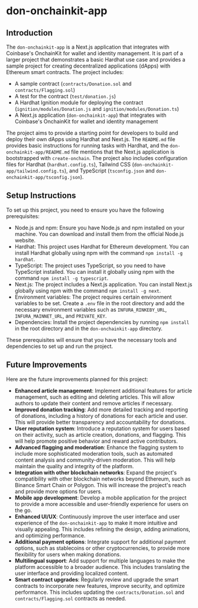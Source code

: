 # don-onchainkit-app

## Introduction

The `don-onchainkit-app` is a Next.js application that integrates with Coinbase's OnchainKit for wallet and identity management. It is part of a larger project that demonstrates a basic Hardhat use case and provides a sample project for creating decentralized applications (dApps) with Ethereum smart contracts. The project includes:

* A sample contract (`contracts/Donation.sol` and `contracts/Flagging.sol`)
* A test for the contract (`test/donation.js`)
* A Hardhat Ignition module for deploying the contract (`ignition/modules/Donation.js` and `ignition/modules/Donation.ts`)
* A Next.js application (`don-onchainkit-app`) that integrates with Coinbase's OnchainKit for wallet and identity management

The project aims to provide a starting point for developers to build and deploy their own dApps using Hardhat and Next.js. The `README.md` file provides basic instructions for running tasks with Hardhat, and the `don-onchainkit-app/README.md` file mentions that the Next.js application is bootstrapped with `create-onchain`. The project also includes configuration files for Hardhat (`hardhat.config.ts`), Tailwind CSS (`don-onchainkit-app/tailwind.config.ts`), and TypeScript (`tsconfig.json` and `don-onchainkit-app/tsconfig.json`).

## Setup Instructions

To set up this project, you need to ensure you have the following prerequisites:

* Node.js and npm: Ensure you have Node.js and npm installed on your machine. You can download and install them from the official Node.js website.
* Hardhat: This project uses Hardhat for Ethereum development. You can install Hardhat globally using npm with the command `npm install -g hardhat`.
* TypeScript: The project uses TypeScript, so you need to have TypeScript installed. You can install it globally using npm with the command `npm install -g typescript`.
* Next.js: The project includes a Next.js application. You can install Next.js globally using npm with the command `npm install -g next`.
* Environment variables: The project requires certain environment variables to be set. Create a `.env` file in the root directory and add the necessary environment variables such as `INFURA_RINKEBY_URL`, `INFURA_MAINNET_URL`, and `PRIVATE_KEY`.
* Dependencies: Install the project dependencies by running `npm install` in the root directory and in the `don-onchainkit-app` directory.

These prerequisites will ensure that you have the necessary tools and dependencies to set up and run the project.

## Future Improvements

Here are the future improvements planned for this project:

* **Enhanced article management**: Implement additional features for article management, such as editing and deleting articles. This will allow authors to update their content and remove articles if necessary.
* **Improved donation tracking**: Add more detailed tracking and reporting of donations, including a history of donations for each article and user. This will provide better transparency and accountability for donations.
* **User reputation system**: Introduce a reputation system for users based on their activity, such as article creation, donations, and flagging. This will help promote positive behavior and reward active contributors.
* **Advanced flagging and moderation**: Enhance the flagging system to include more sophisticated moderation tools, such as automated content analysis and community-driven moderation. This will help maintain the quality and integrity of the platform.
* **Integration with other blockchain networks**: Expand the project's compatibility with other blockchain networks beyond Ethereum, such as Binance Smart Chain or Polygon. This will increase the project's reach and provide more options for users.
* **Mobile app development**: Develop a mobile application for the project to provide a more accessible and user-friendly experience for users on the go.
* **Enhanced UI/UX**: Continuously improve the user interface and user experience of the `don-onchainkit-app` to make it more intuitive and visually appealing. This includes refining the design, adding animations, and optimizing performance.
* **Additional payment options**: Integrate support for additional payment options, such as stablecoins or other cryptocurrencies, to provide more flexibility for users when making donations.
* **Multilingual support**: Add support for multiple languages to make the platform accessible to a broader audience. This includes translating the user interface and providing localized content.
* **Smart contract upgrades**: Regularly review and upgrade the smart contracts to incorporate new features, improve security, and optimize performance. This includes updating the `contracts/Donation.sol` and `contracts/Flagging.sol` contracts as needed.
